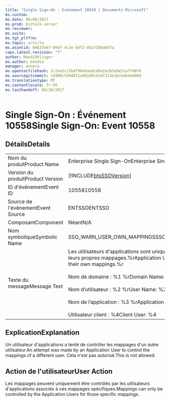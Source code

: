 ```yaml
---
title: "Single Sign-On : Événement 10558 | Documents Microsoft"
ms.custom: 
ms.date: 06/08/2017
ms.prod: biztalk-server
ms.reviewer: 
ms.suite: 
ms.tgt_pltfrm: 
ms.topic: article
ms.assetid: 84637b67-09df-4c1e-b9f2-85a738ba0d7a
caps.latest.revision: "7"
author: MandiOhlinger
ms.author: mandia
manager: anneta
ms.openlocfilehash: 2c2ee5c21bdf90e6aedcdbe2ac83e0e51a7f48f6
ms.sourcegitcommit: cb908c540d8f1a692d01dc8f313e16cb4b4e696d
ms.translationtype: MT
ms.contentlocale: fr-FR
ms.lasthandoff: 09/20/2017
---
```

# <a name="single-sign-on-event-10558"></a><span data-ttu-id="757e5-102">Single Sign-On : Événement 10558</span><span class="sxs-lookup"><span data-stu-id="757e5-102">Single Sign-On: Event 10558</span></span>
## <a name="details"></a><span data-ttu-id="757e5-103">Détails</span><span class="sxs-lookup"><span data-stu-id="757e5-103">Details</span></span>  
  
|||  
|-|-|  
|<span data-ttu-id="757e5-104">Nom du produit</span><span class="sxs-lookup"><span data-stu-id="757e5-104">Product Name</span></span>|<span data-ttu-id="757e5-105">Enterprise Single Sign-On</span><span class="sxs-lookup"><span data-stu-id="757e5-105">Enterprise Single Sign-On</span></span>|  
|<span data-ttu-id="757e5-106">Version du produit</span><span class="sxs-lookup"><span data-stu-id="757e5-106">Product Version</span></span>|[!INCLUDE[btsSSOVersion](../includes/btsssoversion-md.md)]|  
|<span data-ttu-id="757e5-107">ID d'événement</span><span class="sxs-lookup"><span data-stu-id="757e5-107">Event ID</span></span>|<span data-ttu-id="757e5-108">10558</span><span class="sxs-lookup"><span data-stu-id="757e5-108">10558</span></span>|  
|<span data-ttu-id="757e5-109">Source de l'événement</span><span class="sxs-lookup"><span data-stu-id="757e5-109">Event Source</span></span>|<span data-ttu-id="757e5-110">ENTSSO</span><span class="sxs-lookup"><span data-stu-id="757e5-110">ENTSSO</span></span>|  
|<span data-ttu-id="757e5-111">Composant</span><span class="sxs-lookup"><span data-stu-id="757e5-111">Component</span></span>|<span data-ttu-id="757e5-112">Néant</span><span class="sxs-lookup"><span data-stu-id="757e5-112">N/A</span></span>|  
|<span data-ttu-id="757e5-113">Nom symbolique</span><span class="sxs-lookup"><span data-stu-id="757e5-113">Symbolic Name</span></span>|<span data-ttu-id="757e5-114">SSO_WARN_USER_OWN_MAPPINGS</span><span class="sxs-lookup"><span data-stu-id="757e5-114">SSO_WARN_USER_OWN_MAPPINGS</span></span>|  
|<span data-ttu-id="757e5-115">Texte du message</span><span class="sxs-lookup"><span data-stu-id="757e5-115">Message Text</span></span>|<span data-ttu-id="757e5-116">Les utilisateurs d'applications sont uniquement autorisés à contrôler leurs propres mappages.%r</span><span class="sxs-lookup"><span data-stu-id="757e5-116">Application Users are only allowed to control their own mappings.%r</span></span><br /><br /> <span data-ttu-id="757e5-117">Nom de domaine : %1 %r</span><span class="sxs-lookup"><span data-stu-id="757e5-117">Domain Name: %1%r</span></span><br /><br /> <span data-ttu-id="757e5-118">Nom d’utilisateur : %2 %r</span><span class="sxs-lookup"><span data-stu-id="757e5-118">User Name: %2%r</span></span><br /><br /> <span data-ttu-id="757e5-119">Nom de l’application : %3 %r</span><span class="sxs-lookup"><span data-stu-id="757e5-119">Application Name: %3%r</span></span><br /><br /> <span data-ttu-id="757e5-120">Utilisateur client : %4</span><span class="sxs-lookup"><span data-stu-id="757e5-120">Client User: %4</span></span>|  
  
## <a name="explanation"></a><span data-ttu-id="757e5-121">Explication</span><span class="sxs-lookup"><span data-stu-id="757e5-121">Explanation</span></span>  
 <span data-ttu-id="757e5-122">Un utilisateur d'applications a tenté de contrôler les mappages d'un autre utilisateur.</span><span class="sxs-lookup"><span data-stu-id="757e5-122">An attempt was made by an Application User to control the mappings of a different user.</span></span> <span data-ttu-id="757e5-123">Cela n'est pas autorisé.</span><span class="sxs-lookup"><span data-stu-id="757e5-123">This is not allowed.</span></span>  
  
## <a name="user-action"></a><span data-ttu-id="757e5-124">Action de l'utilisateur</span><span class="sxs-lookup"><span data-stu-id="757e5-124">User Action</span></span>  
 <span data-ttu-id="757e5-125">Les mappages peuvent uniquement être contrôlés par les utilisateurs d'applications associés à ces mappages spécifiques.</span><span class="sxs-lookup"><span data-stu-id="757e5-125">Mappings can only be controlled by the Application Users for those specific mappings.</span></span>